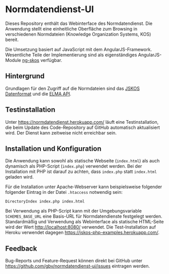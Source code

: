 # Normdatendienst-UI

Dieses Repository enthält das Webinterface des Normdatendienst. Die Anwendung
stellt eine einheitliche Oberfläche zum Browsing in verschiedenen Normdateien
(Knowledge Organization Systems, KOS) bereit. 

Die Umsetzung basiert auf JavaScript mit dem AngularJS-Framework. Wesentliche
Teile der Implementierung sind als eigenständiges AngularJS-Module
[ng-skos](http://gbv.github.io/ng-skos/) verfügbar.

## Hintergrund

Grundlagen für den Zugriff auf die Normdateien sind das 
[JSKOS Datenformat](https://gbv.github.io/jskos/) und die
[ELMA API](http://gbv.github.io/elma/).

## Testinstallation

Unter <https://normdatendienst.herokuapp.com/> läuft eine Testinstallation, die
beim Update des Code-Repository auf GitHub automatisch aktualisiert wird. Der
Dienst kann zeitweise nicht erreichbar sein.

## Installation und Konfiguration

Die Anwendung kann sowohl als statische Webseite (`index.html`) als auch
dynamisch als PHP-Script (`index.php`) verwendet werden. Bei der Installation
mit PHP ist darauf zu achten, dass `index.php` statt `index.html` geladen wird.

Für die Installation unter Apache-Webserver kann beispielsweise folgender
folgender Eintrag in der Datei `.htaccess` notwendig sein:

    DirectoryIndex index.php index.html 

Bei Verwendung als PHP-Script kann mit der Umgebungsvariable `SCHEMES_BASE_URL`
eine Basis-URL für Normdatendienste festgelegt werden.  Standardmäßig und
Verwendung als Webinterface als statische HTML-Seite wird der Wert
<http://localhost:8080/> verwendet. Die Test-Installation auf Heroku
verwendet dagegen <https://jskos-php-examples.herokuapp.com/>.

## Feedback

Bug-Reports und Feature-Request können direkt bei GitHub unter
<https://github.com/gbv/normdatendienst-ui/issues> eintragen werden.

